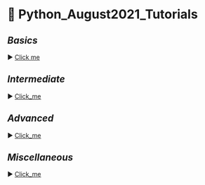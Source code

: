 # :notebook: Python_August2021_Tutorials

## _Basics_

:arrow_forward: [Click me](Python_Basics_Session/Python_Basics_Part1.ipynb) <br/>

## _Intermediate_

:arrow_forward: [Click_me](Python_Intermediate_Session/Python_Intermediate.ipynb)

## _Advanced_

:arrow_forward: [Click_me](Python_Advanced_Session/Python_Advanced.ipynb/)

## _Miscellaneous_

:arrow_forward: [Click_me](Python_Modules_Session/Python_Modules.ipynb)
